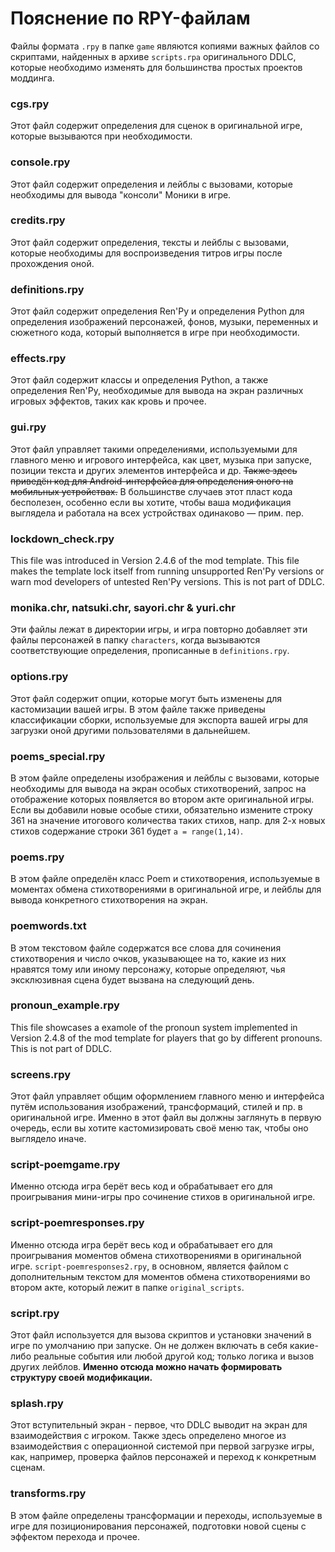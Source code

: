 # Пояснение по RPY-файлам
Файлы формата `.rpy` в папке `game` являются копиями важных файлов со скриптами, найденных в архиве `scripts.rpa` оригинального DDLC, которые необходимо изменять для большинства простых проектов моддинга.

### **cgs.rpy**

Этот файл содержит определения для сценок в оригинальной игре, которые вызываются при необходимости.

### **console.rpy**

Этот файл содержит определения и лейблы с вызовами, которые необходимы для вывода "консоли" Моники в игре.

### **credits.rpy**

Этот файл содержит определения, тексты и лейблы с вызовами, которые необходимы для воспроизведения титров игры после прохождения оной.

### **definitions.rpy**

Этот файл содержит определения Ren'Py и определения Python для определения изображений персонажей, фонов, музыки, переменных и сюжетного кода, который выполняется в игре при необходимости.

### **effects.rpy**

Этот файл содержит классы и определения Python, а также определения Ren'Py, необходимые для вывода на экран различных игровых эффектов, таких как кровь и прочее.

### **gui.rpy**

Этот файл управляет такими определениями, используемыми для главного меню и игрового интерфейса, как цвет, музыка при запуске, позиции текста и других элементов интерфейса и др. <s>Также здесь приведён код для Android-интерфейса для определения оного на мобильных устройствах.</s> В большинстве случаев этот пласт кода бесполезен, особенно если вы хотите, чтобы ваша модификация выглядела и работала на всех устройствах одинаково — прим. пер.

### **lockdown_check.rpy** 

This file was introduced in Version 2.4.6 of the mod template. This file makes the template lock itself from running unsupported Ren'Py versions or warn mod developers of untested Ren'Py versions. This is not part of DDLC.

### **monika.chr**, **natsuki.chr**, **sayori.chr** & **yuri.chr**

Эти файлы лежат в директории игры, и игра повторно добавляет эти файлы персонажей в папку `characters`, когда вызываются соответствующие определения, прописанные в `definitions.rpy`.

### **options.rpy**

Этот файл содержит опции, которые могут быть изменены для кастомизации вашей игры. В этом файле также приведены классификации сборки, используемые для экспорта вашей игры для загрузки оной другими пользователями в дальнейшем.

### **poems_special.rpy**

В этом файле определены изображения и лейблы с вызовами, которые необходимы для вывода на экран особых стихотворений, запрос на отображение которых появляется во втором акте оригинальной игры. Если вы добавили новые особые стихи, обязательно измените строку 361 на значение итогового количества таких стихов, напр. для 2-х новых стихов содержание строки 361 будет `a = range(1,14)`.

### **poems.rpy**

В этом файле определён класс Poem и стихотворения, используемые в моментах обмена стихотворениями в оригинальной игре, и лейблы для вывода конкретного стихотворения на экран.

### **poemwords.txt**

В этом текстовом файле содержатся все слова для сочинения стихотворения и число очков, указывающее на то, какие из них нравятся тому или иному персонажу, которые определяют, чья эксклюзивная сцена будет вызвана на следующий день.

### **pronoun_example.rpy**

This file showcases a examole of the pronoun system implemented in Version 2.4.8 of the mod template for players that go by different pronouns. This is not part of DDLC.

### **screens.rpy**

Этот файл управляет общим оформлением главного меню и интерфейса путём использования изображений, трансформаций, стилей и пр. в оригинальной игре. Именно в этот файл вы должны заглянуть в первую очередь, если вы хотите кастомизировать своё меню так, чтобы оно выглядело иначе.

### **script-poemgame.rpy**

Именно отсюда игра берёт весь код и обрабатывает его для проигрывания мини-игры про сочинение стихов в оригинальной игре.

### **script-poemresponses.rpy**

Именно отсюда игра берёт весь код и обрабатывает его для проигрывания моментов обмена стихотворениями в оригинальной игре. `script-poemresponses2.rpy`, в основном, является файлом с дополнительным текстом для моментов обмена стихотворениями во втором акте, который лежит в папке `original_scripts`.

### **script.rpy**

Этот файл используется для вызова скриптов и установки значений в игре по умолчанию при запуске. Он не должен включать в себя какие-либо реальные события или любой другой код; только логика и вызов других лейблов.
**Именно отсюда можно начать формировать структуру своей модификации.**

### **splash.rpy**

Этот вступительный экран - первое, что DDLC выводит на экран для взаимодействия с игроком. Также здесь определено многое из взаимодействия с операционной системой при первой загрузке игры, как, например, проверка файлов персонажей и переход к конкретным сценам.

### **transforms.rpy**

В этом файле определены трансформации и переходы, используемые в игре для позиционирования персонажей, подготовки новой сцены с эффектом перехода и прочее.
